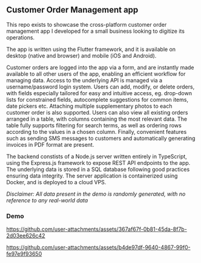 ## Customer Order Management app

This repo exists to showcase the cross-platform customer order management app I developed for a small business looking to digitize its operations.

The app is written using the Flutter framework, and it is available on desktop (native and browser) and mobile (iOS and Android).

Customer orders are logged into the app via a form, and are instantly made available to all other users of the app, enabling an efficient workflow for managing data.
Access to the underlying API is managed via a username/password login system.
Users can add, modify, or delete orders, with fields especially tailored for easy and intuitive access, eg. drop-down lists for constrained fields, autocomplete suggestions for common items, date pickers etc. Attaching multiple supplementary photos to each customer order is also supported.
Users can also view all existing orders arranged in a table, with columns containing the most relevant data. The table fully supports filtering for search terms, as well as ordering rows according to the values in a chosen column.
Finally, convenient features such as sending SMS messages to customers and automatically generating invoices in PDF format are present.

The backend constists of a Node.js server written entirely in TypeScript, using the Express.js framework to expose REST API endpoints to the app. The underlying data is stored in a SQL database following good practices ensuring data integrity. The server application is containerized using Docker, and is deployed to a cloud VPS.

_Disclaimer: All data present in the demo is randomly generated, with no reference to any real-world data_

### Demo

https://github.com/user-attachments/assets/367af67f-0b81-45da-8f7b-2d03ee626c42

https://github.com/user-attachments/assets/b4de97df-9640-4867-99f0-fe97e9f93650

